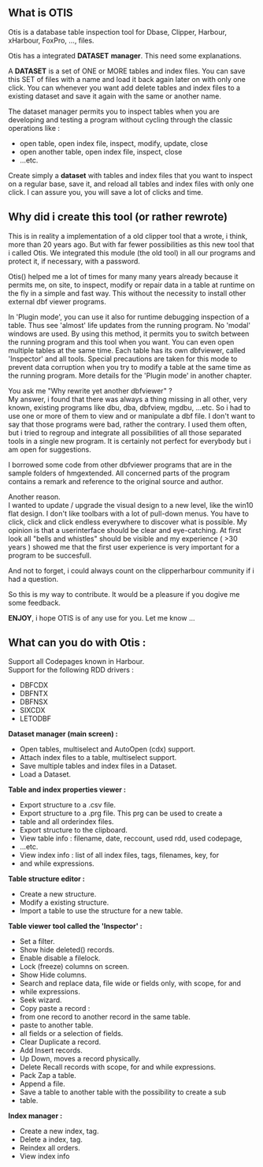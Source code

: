 
**What is OTIS**
----------------
Otis is a database table inspection tool for Dbase, Clipper, Harbour,
xHarbour, FoxPro, ..., files.

Otis has a integrated **DATASET** **manager**. This need some
explanations.

A **DATASET** is a set of ONE or MORE tables and index files. You can save
this SET of files with a name and load it back again later on with only
one click. You can whenever you want add  delete tables and index files
to a existing dataset and save it again with the same or another name.

The dataset manager permits you to inspect tables when you are
developing and testing a program without cycling through the classic
operations like :

- open table, open index file, inspect, modify, update, close
- open another table, open index file, inspect, close
- ...etc.

Create simply a **dataset** with tables and index files that you want to
inspect on a regular base, save it, and reload all tables and index
files with only one click. I can assure you, you will save a lot of
clicks and time.

**Why did i create this tool (or rather rewrote)**
--------------------------------------------------

This is in reality a implementation of a old clipper tool that a wrote,
i think, more than 20 years ago. But with far fewer possibilities as
this new tool that i called Otis. We integrated this module (the old
tool) in all our programs and protect it, if necessary, with a password.

Otis() helped me a lot of times for many many years already because it
permits me, on site, to inspect, modify or repair data in a table at
runtime on the fly in a simple and fast way. This without the necessity
to install other external dbf viewer programs.

In 'Plugin mode', you can use it also for runtime debugging  inspection
of a table. Thus see \'almost\' life updates from the running program.
No \'modal\' windows are used. By using this method, it permits you to
switch between the running program and this tool when you want. You can
even open multiple tables at the same time. Each table has its own
dbfviewer, called 'Inspector' and all tools. Special precautions are
taken for this mode to prevent data corruption when you try to modify a
table at the same time as the running program. More details for the
'Plugin mode' in another chapter.

You ask me \"Why rewrite yet another dbfviewer\" ?\
My answer, i found that there was always a thing missing in all other,
very known, existing programs like dbu, dba, dbfview, mgdbu, \...etc. So
i had to use one or more of them to view and or manipulate a dbf file. I
don't want to say that those programs were bad, rather the contrary. I
used them often, but i tried to regroup and integrate all possibilities
of all those separated tools in a single new program. It is certainly
not perfect for everybody but i am open for suggestions.

I borrowed some code from other dbfviewer programs that are in the
sample folders of hmgextended. All concerned parts of the program
contains a remark and reference to the original source and author.

Another reason.\
I wanted to update / upgrade the visual design to a new level, like the
win10 flat design. I don\'t like toolbars with a lot of pull-down menus.
You have to click, click and click endless everywhere to discover what
is possible. My opinion is that a userinterface should be clear and
eye-catching. At first look all \"bells and whistles\" should be visible
and my experience ( \>30 years ) showed me that the first user
experience is very important for a program to be succesfull.

And not to forget, i could always count on the clipperharbour community
if i had a question.

So this is my way to contribute. It would be a pleasure if you dogive
me some feedback.

**ENJOY**, i hope OTIS is of any use for you. Let me know ...


**What can you do with Otis :**
-------------------------------

Support all Codepages known in Harbour.\
Support for the following RDD drivers :
- DBFCDX
- DBFNTX
- DBFNSX
- SIXCDX
- LETODBF

**Dataset manager (main screen) :**

- Open tables, multiselect and AutoOpen (cdx) support.
- Attach index files to a table, multiselect support.
- Save multiple tables and index files in a Dataset.
- Load a Dataset.

**Table and index properties viewer :**

- Export structure to a .csv file.
- Export structure to a .prg file. This prg can be used to create a
- table and all orderindex files.
- Export structure to the clipboard.
- View table info : filename, date, reccount, used rdd, used codepage,
- ...etc.
- View index info : list of all index files, tags, filenames, key, for
- and while expressions.

**Table structure editor :**
- Create a new structure.
- Modify a existing structure.
- Import a table to use the structure for a new table.

**Table viewer tool called the 'Inspector' :**
- Set a filter.
- Show  hide deleted() records.
- Enable  disable a filelock.
- Lock (freeze) columns on screen.
- Show  Hide columns.
- Search and replace data, file wide or fields only, with scope, for and
- while expressions.
- Seek wizard.
- Copy  paste a record :
- from one record to another record in the same table.
- paste to another table.
- all fields or a selection of fields.
- Clear  Duplicate a record.
- Add  Insert records.
- Up  Down, moves a record physically.
- Delete  Recall records with scope, for and while expressions.
- Pack  Zap a table.
- Append a file.
- Save a table to another table with the possibility to create a sub
- table.

**Index manager :**

- Create a new index, tag.
- Delete a index, tag.
- Reindex all orders.
- View index info

